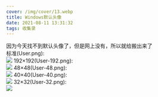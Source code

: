 ```yaml
---
cover: /img/cover/13.webp
title: Windows默认头像
date: 2021-08-11 13:31:32
tags: 收集录
---
```

因为今天找不到默认头像了，但是网上没有，所以就给搬出来了<br />
标准(User.png):<br />
<img src="//i.huahuo-cn.tk/Windows/user.png"/>
192×192(User-192.png):<br />
<img src="//i.huahuo-cn.tk/Windows/user-192.png"/>
48×48(User-48.png):<br />
<img src="//i.huahuo-cn.tk/Windows/user-48.png"/>
40×40(User-40.png):<br />
<img src="//i.huahuo-cn.tk/Windows/user-40.png"/>
32×32(User-32.png):<br />
<img src="//i.huahuo-cn.tk/Windows/user-32.png"/>
